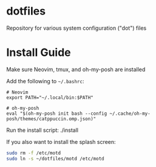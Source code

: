 # dotfiles

Repository for various system configuration ("dot") files

# Install Guide

Make sure Neovim, tmux, and oh-my-posh are installed

Add the following to `~/.bashrc`:

```
# Neovim
export PATH="~/.local/bin:$PATH"

# oh-my-posh
eval "$(oh-my-posh init bash --config ~/.cache/oh-my-posh/themes/catppuccin.omp.json)"
```

Run the install script: ./install

If you also want to install the splash screen:

```bash
sudo rm -f /etc/motd
sudo ln -s ~/dotfiles/motd /etc/motd
```
